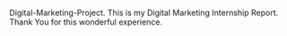Digital-Marketing-Project.
This is my Digital Marketing Internship Report.
Thank You for this wonderful experience.
